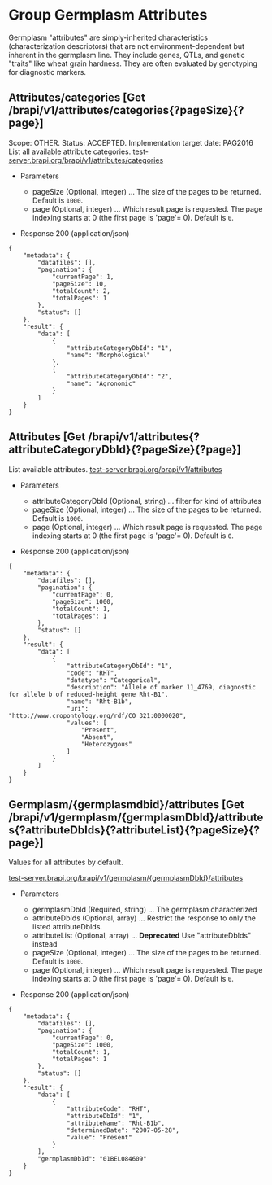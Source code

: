 # Group Germplasm Attributes
Germplasm "attributes" are simply-inherited characteristics (characterization descriptors) that are not environment-dependent but 
inherent in the germplasm line.  They include genes, QTLs, and genetic "traits" like wheat grain 
hardness.  They are often evaluated by genotyping for diagnostic markers.





## Attributes/categories [Get /brapi/v1/attributes/categories{?pageSize}{?page}]

 Scope: OTHER. Status: ACCEPTED.
Implementation target date: PAG2016
List all available attribute categories.
<a href="https://test-server.brapi.org/brapi/v1/attributes"> test-server.brapi.org/brapi/v1/attributes/categories</a> 

+ Parameters
    + pageSize (Optional, integer) ... The size of the pages to be returned. Default is `1000`.
    + page (Optional, integer) ... Which result page is requested. The page indexing starts at 0 (the first page is 'page'= 0). Default is `0`.


+ Response 200 (application/json)
```
{
    "metadata": {
        "datafiles": [],
        "pagination": {
            "currentPage": 1,
            "pageSize": 10,
            "totalCount": 2,
            "totalPages": 1
        },
        "status": []
    },
    "result": {
        "data": [
            {
                "attributeCategoryDbId": "1",
                "name": "Morphological"
            },
            {
                "attributeCategoryDbId": "2",
                "name": "Agronomic"
            }
        ]
    }
}
```

## Attributes [Get /brapi/v1/attributes{?attributeCategoryDbId}{?pageSize}{?page}]

 List available attributes.
<a href="https://test-server.brapi.org/brapi/v1/attributes"> test-server.brapi.org/brapi/v1/attributes</a>  

+ Parameters
    + attributeCategoryDbId (Optional, string) ... filter for kind of attributes
    + pageSize (Optional, integer) ... The size of the pages to be returned. Default is `1000`.
    + page (Optional, integer) ... Which result page is requested. The page indexing starts at 0 (the first page is 'page'= 0). Default is `0`.


+ Response 200 (application/json)
```
{
    "metadata": {
        "datafiles": [],
        "pagination": {
            "currentPage": 0,
            "pageSize": 1000,
            "totalCount": 1,
            "totalPages": 1
        },
        "status": []
    },
    "result": {
        "data": [
            {
                "attributeCategoryDbId": "1",
                "code": "RHT",
                "datatype": "Categorical",
                "description": "Allele of marker 11_4769, diagnostic for allele b of reduced-height gene Rht-B1",
                "name": "Rht-B1b",
                "uri": "http://www.cropontology.org/rdf/CO_321:0000020",
                "values": [
                    "Present",
                    "Absent",
                    "Heterozygous"
                ]
            }
        ]
    }
}
```

## Germplasm/{germplasmdbid}/attributes [Get /brapi/v1/germplasm/{germplasmDbId}/attributes{?attributeDbIds}{?attributeList}{?pageSize}{?page}]

Values for all attributes by default.

<a href="https://test-server.brapi.org/brapi/v1/germplasm"> test-server.brapi.org/brapi/v1/germplasm/{germplasmDbId}/attributes</a> 

+ Parameters
    + germplasmDbId (Required, string) ... The germplasm characterized
    + attributeDbIds (Optional, array) ... Restrict the response to only the listed attributeDbIds.
    + attributeList (Optional, array) ... **Deprecated** Use "attributeDbIds" instead
    + pageSize (Optional, integer) ... The size of the pages to be returned. Default is `1000`.
    + page (Optional, integer) ... Which result page is requested. The page indexing starts at 0 (the first page is 'page'= 0). Default is `0`.


+ Response 200 (application/json)
```
{
    "metadata": {
        "datafiles": [],
        "pagination": {
            "currentPage": 0,
            "pageSize": 1000,
            "totalCount": 1,
            "totalPages": 1
        },
        "status": []
    },
    "result": {
        "data": [
            {
                "attributeCode": "RHT",
                "attributeDbId": "1",
                "attributeName": "Rht-B1b",
                "determinedDate": "2007-05-28",
                "value": "Present"
            }
        ],
        "germplasmDbId": "01BEL084609"
    }
}
```